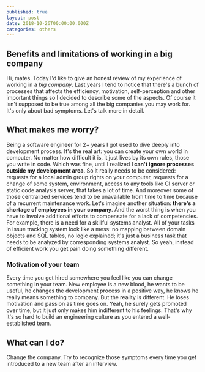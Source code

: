 ```yaml
---
published: true
layout: post
date: 2018-10-26T00:00:00.000Z
categories: others
---
```

## Benefits and limitations of working in a big company
Hi, mates. Today I'd like to give an honest review of my experience of working in a *big company*. Last years I tend to notice that there's a bunch of processes that affects the efficiency, motivation, self-perception and other important things so I decided to describe some of the aspects. Of course it isn't supposed to be true among all the big companies you may work for. It's only about bad symptoms. Let's talk more in detail.

## What makes me worry?
Being a software engineer for 2+ years I got used to dive deeply into development process. It's the real art: you can create your own world in computer. No matter how difficult it is, it just lives by its own rules, those you write in code. Which was fine, until I realized __I can't ignore processes outside my development area__. So it really needs to be considered: requests for a local admin group rights on your computer, requests for a change of some system, environment, access to any tools like CI server or static code analysis server, that takes a lot of time. And moreover some of those centralized services tend to be unavailable from time to time because of a recurrent maintenance work.
Let's imagine another situation: __there's a shortage of employees in your company__. And the worst thing is when you have to involve additional efforts to compensate for a lack of competencies. For example, there is a need for a skillful systems analyst. All of your tasks in issue tracking system look like a mess: no mapping between domain objects and SQL tables, no logic explained; it's just a business task that needs to be analyzed by corresponding systems analyst. So yeah, instead of efficient work you get pain doing something different.

### Motivation of your team
Every time you get hired somewhere you feel like you can change something in your team. New employee is a new blood, he wants to be useful, he changes the development process in a positive way, he knows he really means something to company. But the reality is different. He loses motivation and passion as time goes on. Yeah, he surely gets promoted over time, but it just only makes him indifferent to his feelings. That's why it's so hard to build an engineering culture as you entered a well-established team.

## What can I do?
Change the company. Try to recognize those symptoms every time you get introduced to a new team after an interview.